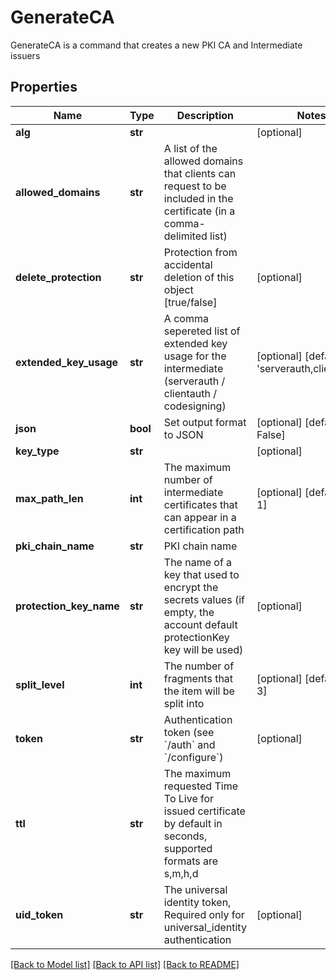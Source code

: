 # GenerateCA

GenerateCA is a command that creates a new PKI CA and Intermediate issuers
## Properties
Name | Type | Description | Notes
------------ | ------------- | ------------- | -------------
**alg** | **str** |  | [optional] 
**allowed_domains** | **str** | A list of the allowed domains that clients can request to be included in the certificate (in a comma-delimited list) | 
**delete_protection** | **str** | Protection from accidental deletion of this object [true/false] | [optional] 
**extended_key_usage** | **str** | A comma sepereted list of extended key usage for the intermediate (serverauth / clientauth / codesigning) | [optional] [default to 'serverauth,clientauth']
**json** | **bool** | Set output format to JSON | [optional] [default to False]
**key_type** | **str** |  | [optional] 
**max_path_len** | **int** | The maximum number of intermediate certificates that can appear in a certification path | [optional] [default to 1]
**pki_chain_name** | **str** | PKI chain name | 
**protection_key_name** | **str** | The name of a key that used to encrypt the secrets values (if empty, the account default protectionKey key will be used) | [optional] 
**split_level** | **int** | The number of fragments that the item will be split into | [optional] [default to 3]
**token** | **str** | Authentication token (see &#x60;/auth&#x60; and &#x60;/configure&#x60;) | [optional] 
**ttl** | **str** | The maximum requested Time To Live for issued certificate by default in seconds, supported formats are s,m,h,d | 
**uid_token** | **str** | The universal identity token, Required only for universal_identity authentication | [optional] 

[[Back to Model list]](../README.md#documentation-for-models) [[Back to API list]](../README.md#documentation-for-api-endpoints) [[Back to README]](../README.md)


